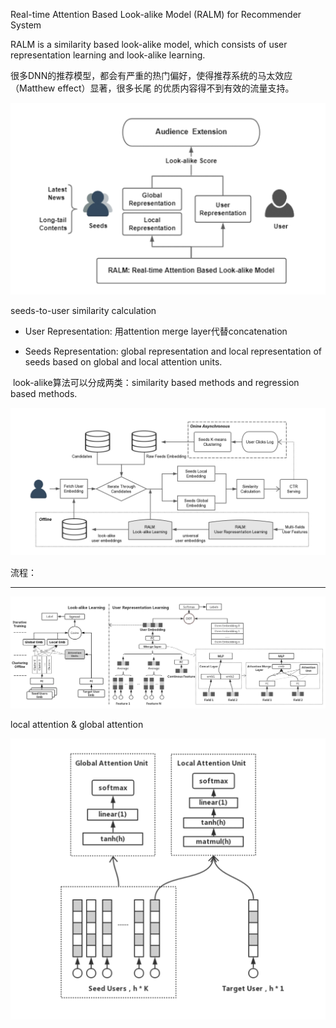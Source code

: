 Real-time Attention Based Look-alike Model (RALM) for Recommender System

RALM is a similarity based look-alike model, which consists of user representation learning and look-alike learning.



很多DNN的推荐模型，都会有严重的热门偏好，使得推荐系统的马太效应（Matthew effect）显著，很多长尾 的优质内容得不到有效的流量支持。



![image-20201030172711916](pics/image-20201030172711916.png)

seeds-to-user similarity calculation

- User Representation: 用attention merge layer代替concatenation

- Seeds Representation: global representation and local representation of seeds based on global and local attention units.



​	look-alike算法可以分成两类：similarity based methods and regression based methods.

![image-20201103155214641](pics/image-20201103155214641.png)

流程：







---

![image-20201103163530075](pics/image-20201103163530075.png)



local attention & global attention

<img src="pics/image-20201104155126058.png" alt="image-20201104155126058" style="zoom:50%;" />



 





